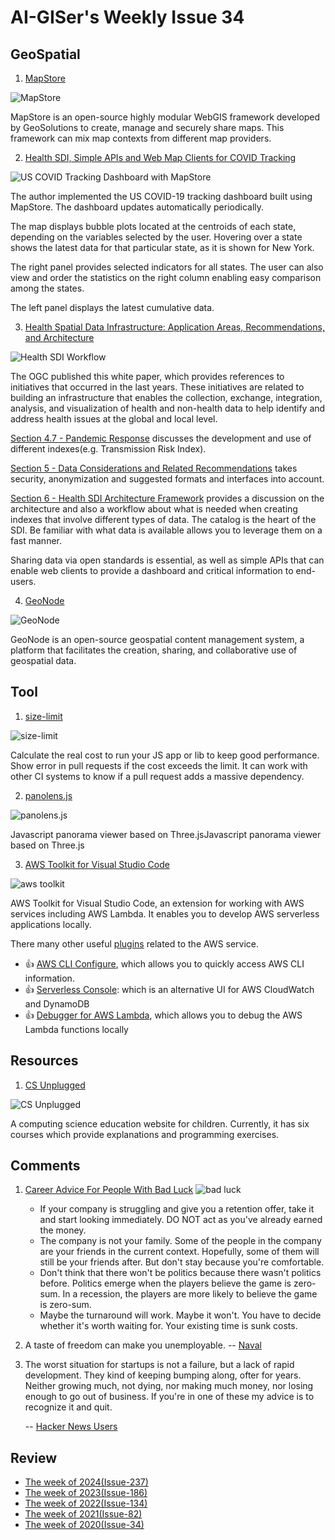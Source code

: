 # AI-GISer's Weekly Issue 34

## GeoSpatial

1. [MapStore](https://github.com/geosolutions-it/MapStore2)

![MapStore](https://www.geosolutionsgroup.com/wp-content/uploads/2016/12/admin-mapstore2-1.png?x63212)

MapStore is an open-source highly modular WebGIS framework developed by GeoSolutions to create, manage and securely share maps. This framework can mix map contexts from different map providers.

2. [Health SDI, Simple APIs and Web Map Clients for COVID Tracking](https://www.geosolutionsgroup.com/blog/health-sdi-covid-map/)

![US COVID Tracking Dashboard with MapStore](http://www.geosolutionsgroup.com/wp-content/uploads/2020/04/covid3-1024x607.png?x63212)

The author implemented the US COVID-19 tracking dashboard built using MapStore. The dashboard updates automatically periodically.

The map displays bubble plots located at the centroids of each state, depending on the variables selected by the user. Hovering over a state shows the latest data for that particular state, as it is shown for New York.

The right panel provides selected indicators for all states. The user can also view and order the statistics on the right column enabling easy comparison among the states.

The left panel displays the latest cumulative data.

3. [Health Spatial Data Infrastructure: Application Areas, Recommendations, and Architecture](http://docs.opengeospatial.org/wp/19-076.html)

![Health SDI Workflow](http://www.geosolutionsgroup.com/wp-content/uploads/2020/04/workflow-sdi-1024x825.png?x63212)

The OGC published this white paper, which provides references to initiatives that occurred in the last years. These initiatives are related to building an infrastructure that enables the collection, exchange, integration, analysis, and visualization of health and non-health data to help identify and address health issues at the global and local level.

[Section 4.7 - Pandemic Response](http://docs.opengeospatial.org/wp/19-076.html#_pandemic_response) discusses the development and use of different indexes(e.g. Transmission Risk Index).

[Section 5 - Data Considerations and Related Recommendations](http://docs.opengeospatial.org/wp/19-076.html#_data_considerations_and_related_recommendations/) takes security, anonymization and suggested formats and interfaces into account.

[Section 6 - Health SDI Architecture Framework](http://docs.opengeospatial.org/wp/19-076.html#_health_sdi_architecture_framework) provides a discussion on the architecture and also a workflow about what is needed when creating indexes that involve different types of data. The catalog is the heart of the SDI. Be familiar with what data is available allows you to leverage them on a fast manner.

Sharing data via open standards is essential, as well as simple APIs that can enable web clients to provide a dashboard and critical information to end-users.

4. [GeoNode](https://github.com/GeoNode/geonode/)

![GeoNode](https://geonode.org/static/img/hero_img.png)

GeoNode is an open-source geospatial content management system, a platform that facilitates the creation, sharing, and collaborative use of geospatial data.

## Tool

1. [size-limit](https://github.com/ai/size-limit)

![size-limit](https://github.com/ai/size-limit/raw/master/img/example.png)

Calculate the real cost to run your JS app or lib to keep good performance. Show error in pull requests if the cost exceeds the limit. It can work with other CI systems to know if a pull request adds a massive dependency.

2. [panolens.js](https://github.com/pchen66/panolens.js)

![panolens.js](https://github.com/pchen66/pchen66.github.io/raw/master/Panolens/images/panolens.gif?raw=true)

Javascript panorama viewer based on Three.jsJavascript panorama viewer based on Three.js

3. [AWS Toolkit for Visual Studio Code](https://aws.amazon.com/visualstudiocode/)

![aws toolkit](https://d1.awsstatic.com/developer-tools/02-Toolkit-for-VS-Code-Develop-SAM-App.3b8ebcb3b219ebc40f2cddbdfd6276fa25a37466.png)

AWS Toolkit for Visual Studio Code, an extension for working with AWS services including AWS Lambda. It enables you to develop AWS serverless applications locally.

There many other useful [plugins](https://marketplace.visualstudio.com/search?term=AWS&target=VSCode&category=All%20categories&sortBy=Relevance) related to the AWS service.

- 👍 [AWS CLI Configure](https://marketplace.visualstudio.com/items?itemName=mark-tucker.aws-cli-configure), which allows you to quickly access AWS CLI information.
- 👍 [Serverless Console](https://marketplace.visualstudio.com/items?itemName=devAdvice.serverlessconsole): which is an alternative UI for AWS CloudWatch and DynamoDB
- 👍 [Debugger for AWS Lambda](https://marketplace.visualstudio.com/items?itemName=thundra.thundra-debugger), which allows you to debug the AWS Lambda functions locally

## Resources

1. [CS Unplugged](https://www.csunplugged.org/)

![CS Unplugged](https://camo.githubusercontent.com/8c3b4ab5b83842a06c56ff92bea6a956837ecf59/68747470733a2f2f7777772e77616e67626173652e636f6d2f626c6f67696d672f61737365742f3230323030342f6267323032303034323330382e6a7067)

A computing science education website for children. Currently, it has six courses which provide explanations and programming exercises.

## Comments

1. [Career Advice For People With Bad Luck](https://chiefofstuff.substack.com/p/career-advice-for-people-with-bad)
   ![bad luck](https://camo.githubusercontent.com/0c3a7d43fe451a03c4a4385d25932cb586f75291/68747470733a2f2f7777772e77616e67626173652e636f6d2f626c6f67696d672f61737365742f3230323030342f6267323032303034323930392e6a7067)

   - If your company is struggling and give you a retention offer, take it and start looking immediately. DO NOT act as you've already earned the money.
   - The company is not your family. Some of the people in the company are your friends in the current context. Hopefully, some of them will still be your friends after. But don't stay because you're comfortable.
   - Don't think that there won't be politics because there wasn't politics before. Politics emerge when the players believe the game is zero-sum. In a recession, the players are more likely to believe the game is zero-sum.
   - Maybe the turnaround will work. Maybe it won't. You have to decide whether it's worth waiting for. Your existing time is sunk costs.

2. A taste of freedom can make you unemployable.
   -- [Naval](https://twitter.com/NikolayDelchev/status/1253428460287963144)

3. The worst situation for startups is not a failure, but a lack of rapid development. They kind of keeping bumping along, ofter for years. Neither growing much, not dying, nor making much money, nor losing enough to go out of business. If you're in one of these my advice is to recognize it and quit.

   -- [Hacker News Users](https://news.ycombinator.com/item?id=22967024)

## Review

- [The week of 2024(Issue-237)](../2024/issue-237.md)
- [The week of 2023(Issue-186)](../2023/issue-186.md)
- [The week of 2022(Issue-134)](../2022/issue-134.md)
- [The week of 2021(Issue-82)](../2021/issue-82.md)
- [The week of 2020(Issue-34)](../2020/issue-34.md)

